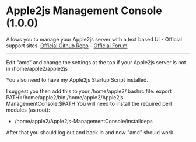 # Apple2js Management Console (1.0.0)
Allows you to manage your Apple2js server with a text based UI - 
Official support sites: [Official Github Repo](https://github.com/fstltna/Apple2js-ManagementConsole.git) - [Official Forum](https://appleii.retro-os.live/index.php/downloads/category/23-our-server-tools)


---

Edit "amc" and change the settings at the top if your Apple2js server is not in /home/apple2/apple2js

You also need to have my Apple2js Startup Script installed.

I suggest you then add this to your /home/apple2/.bashrc file:
	export PATH=/home/apple2/bin:/home/apple2/Apple2js-ManagementConsole:$PATH
You will need to install the required perl modules (as root):

- /home/apple2/Apple2js-ManagementConsole/installdeps


After that you should log out and back in and now "amc" should work.

